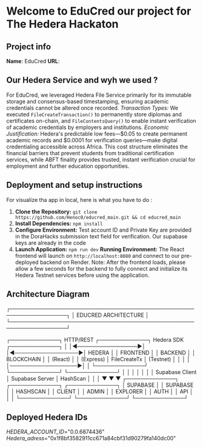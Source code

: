 # Welcome to EduCred our project for The Hedera Hackaton

## Project info

**Name**: EduCred
**URL**: 

## Our Hedera Service and wyh we used ?
For EduCred, we leveraged Hedera File Service primarily for its immutable storage and consensus-based timestamping, ensuring academic credentials cannot be altered once recorded. 
*Transaction Types:* We executed `FileCreateTransaction()` to permanently store diplomas and certificates on-chain, and `FileContentsQuery()` to enable instant verification of academic credentials by employers and institutions.
*Economic Justification:* Hedera's predictable low fees—$0.05 to create permanent academic records and $0.0001 for verification queries—make digital credentialing accessible across Africa. This cost structure eliminates the financial barriers that prevent students from traditional certification services, while ABFT finality provides trusted, instant verification crucial for employment and further education opportunities.


## Deployment and setup instructions
For visualize tha app in local, here is what you have to do :
1. **Clone the Repository:** `git clone https://github.com/Henoc0/educred_main.git && cd educred_main`
2. **Install Dependencies:** `npm install`
3. **Configure Environment:** Test account ID and 
Private Key are provided in the DoraHacks submission text field for verification. Our supabase keys are already in the code
4. **Launch Application:** `npm run dev`
**Running Environment:** The React frontend will launch on `http://localhost:8080` and connect to our pre-deployed backend on Render. Note: After the frontend loads, please allow a few seconds for the backend to fully connect and initialize its Hedera Testnet services before using the application.



## Architecture Diagram
┌─────────────────────────────────────────────────────────────────┐
│                      EDUCRED ARCHITECTURE                       │
└─────────────────────────────────────────────────────────────────┘

┌─────────────┐    HTTP/REST     ┌─────────────┐    Hedera SDK     ┌─────────────┐
│             │◄────────────────►│             │◄─────────────────►│   HEDERA    │
│  FRONTEND   │                  │   BACKEND   │                   │  BLOCKCHAIN │
│   (React)   │                  │  (Express)  │   FileCreateTx    │   (Testnet) │
│             │                  │             │──────────────────►│             │
└─────────────┘                  └─────────────┘                   └─────────────┘
       │                              │                                      │
       │                              │                                      │
       │ Supabase Client              │ Supabase Server                      │ HashScan
       │                              │                                      │
       ▼                              ▼                                      ▼
┌─────────────┐              ┌─────────────┐                        ┌─────────────┐
│   SUPABASE  │              │   SUPABASE  │                        │  HASHSCAN   │
│   CLIENT    │              │    ADMIN    │                        │   EXPLORER  │
│    AUTH     │              │    API      │                        │             │
└─────────────┘              └─────────────┘                        └─────────────┘



## Deployed Hedera IDs
*HEDERA_ACCOUNT_ID*="0.0.6874436"
*Hedera_adress*="0x1f8bf3582911cc671a84cbf31d90279fa140dc00"
